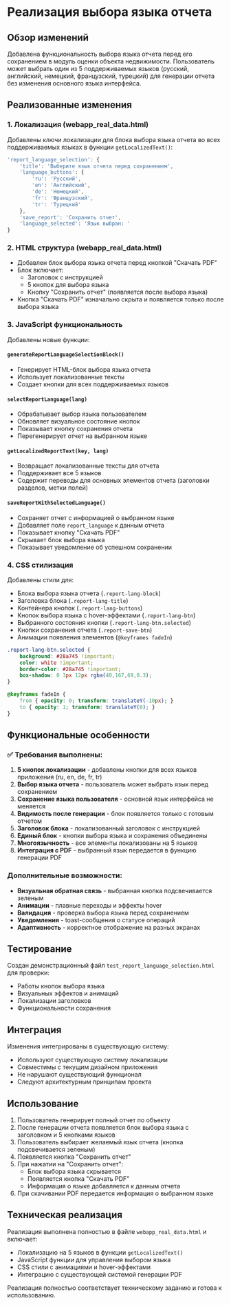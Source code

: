 # Реализация выбора языка отчета

## Обзор изменений

Добавлена функциональность выбора языка отчета перед его сохранением в модуль оценки объекта недвижимости. Пользователь может выбрать один из 5 поддерживаемых языков (русский, английский, немецкий, французский, турецкий) для генерации отчета без изменения основного языка интерфейса.

## Реализованные изменения

### 1. Локализация (webapp_real_data.html)
Добавлены ключи локализации для блока выбора языка отчета во всех поддерживаемых языках в функции `getLocalizedText()`:

```javascript
'report_language_selection': {
    'title': 'Выберите язык отчета перед сохранением',
    'language_buttons': {
        'ru': 'Русский',
        'en': 'Английский', 
        'de': 'Немецкий',
        'fr': 'Французский',
        'tr': 'Турецкий'
    },
    'save_report': 'Сохранить отчет',
    'language_selected': 'Язык выбран: '
}
```

### 2. HTML структура (webapp_real_data.html)
- Добавлен блок выбора языка отчета перед кнопкой "Скачать PDF"
- Блок включает:
  - Заголовок с инструкцией
  - 5 кнопок для выбора языка
  - Кнопку "Сохранить отчет" (появляется после выбора языка)
- Кнопка "Скачать PDF" изначально скрыта и появляется только после выбора языка

### 3. JavaScript функциональность
Добавлены новые функции:

#### `generateReportLanguageSelectionBlock()`
- Генерирует HTML-блок выбора языка отчета
- Использует локализованные тексты
- Создает кнопки для всех поддерживаемых языков

#### `selectReportLanguage(lang)`
- Обрабатывает выбор языка пользователем
- Обновляет визуальное состояние кнопок
- Показывает кнопку сохранения отчета
- Перегенерирует отчет на выбранном языке

#### `getLocalizedReportText(key, lang)`
- Возвращает локализованные тексты для отчета
- Поддерживает все 5 языков
- Содержит переводы для основных элементов отчета (заголовки разделов, метки полей)

#### `saveReportWithSelectedLanguage()`
- Сохраняет отчет с информацией о выбранном языке
- Добавляет поле `report_language` к данным отчета
- Показывает кнопку "Скачать PDF"
- Скрывает блок выбора языка
- Показывает уведомление об успешном сохранении

### 4. CSS стилизация
Добавлены стили для:
- Блока выбора языка отчета (`.report-lang-block`)
- Заголовка блока (`.report-lang-title`)
- Контейнера кнопок (`.report-lang-buttons`)
- Кнопок выбора языка с hover-эффектами (`.report-lang-btn`)
- Выбранного состояния кнопки (`.report-lang-btn.selected`)
- Кнопки сохранения отчета (`.report-save-btn`)
- Анимации появления элементов (`@keyframes fadeIn`)

```css
.report-lang-btn.selected {
    background: #28a745 !important;
    color: white !important;
    border-color: #28a745 !important;
    box-shadow: 0 3px 12px rgba(40,167,69,0.3);
}

@keyframes fadeIn {
    from { opacity: 0; transform: translateY(-10px); }
    to { opacity: 1; transform: translateY(0); }
}
```

## Функциональные особенности

### ✅ Требования выполнены:
1. **5 кнопок локализации** - добавлены кнопки для всех языков приложения (ru, en, de, fr, tr)
2. **Выбор языка отчета** - пользователь может выбрать язык перед сохранением
3. **Сохранение языка пользователя** - основной язык интерфейса не меняется
4. **Видимость после генерации** - блок появляется только с готовым отчетом
5. **Заголовок блока** - локализованный заголовок с инструкцией
6. **Единый блок** - кнопки выбора языка и сохранения объединены
7. **Многоязычность** - все элементы локализованы на 5 языков
8. **Интеграция с PDF** - выбранный язык передается в функцию генерации PDF

### Дополнительные возможности:
- **Визуальная обратная связь** - выбранная кнопка подсвечивается зеленым
- **Анимации** - плавные переходы и эффекты hover
- **Валидация** - проверка выбора языка перед сохранением
- **Уведомления** - toast-сообщения о статусе операций
- **Адаптивность** - корректное отображение на разных экранах

## Тестирование

Создан демонстрационный файл `test_report_language_selection.html` для проверки:
- Работы кнопок выбора языка
- Визуальных эффектов и анимаций
- Локализации заголовков
- Функциональности сохранения

## Интеграция

Изменения интегрированы в существующую систему:
- Используют существующую систему локализации
- Совместимы с текущим дизайном приложения
- Не нарушают существующий функционал
- Следуют архитектурным принципам проекта

## Использование

1. Пользователь генерирует полный отчет по объекту
2. После генерации отчета появляется блок выбора языка с заголовком и 5 кнопками языков
3. Пользователь выбирает желаемый язык отчета (кнопка подсвечивается зеленым)
4. Появляется кнопка "Сохранить отчет"
5. При нажатии на "Сохранить отчет":
   - Блок выбора языка скрывается
   - Появляется кнопка "Скачать PDF"
   - Информация о языке добавляется к данным отчета
6. При скачивании PDF передается информация о выбранном языке

## Техническая реализация

Реализация выполнена полностью в файле `webapp_real_data.html` и включает:
- Локализацию на 5 языков в функции `getLocalizedText()`
- JavaScript функции для управления выбором языка
- CSS стили с анимациями и hover-эффектами
- Интеграцию с существующей системой генерации PDF

Реализация полностью соответствует техническому заданию и готова к использованию.
